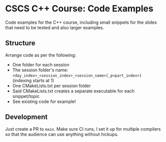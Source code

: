 # CSCS C++ Course: Code Examples

Code examples for the C++ course, including small snippets for the slides that need to be tested and also larger examples.

## Structure

Arrange code as per the following:
- One folder for each session
- The session folder's name: `<day_index>_<session_index>_<session_name>[_p<part_index>]` (indexing starts at 1)
- One CMakeLists.txt per session folder
- Said CMakeLists.txt creates a separate executable for each snippet/topic
- See existing code for example!

## Development

Just create a PR to `main`. Make sure CI runs, I set it up for multiple compilers so that the audience can use anything without hickups.